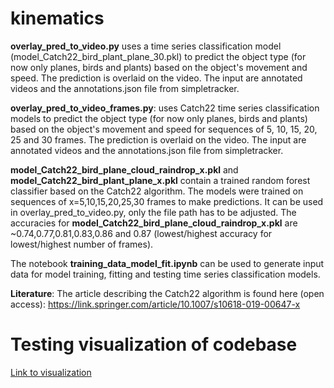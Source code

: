 # kinematics

**overlay_pred_to_video.py** uses a time series classification model (model_Catch22_bird_plant_plane_30.pkl) to predict the object type (for now only planes, birds and plants) based on the object's movement and speed. The prediction is overlaid on the video. The input are annotated videos and the annotations.json file from simpletracker.

**overlay_pred_to_video_frames.py**: uses Catch22 time series classification models to predict the object type (for now only planes, birds and plants) based on the object's movement and speed for sequences of 5, 10, 15, 20, 25 and 30 frames. The prediction is overlaid on the video. The input are annotated videos and the annotations.json file from simpletracker.

**model_Catch22_bird_plane_cloud_raindrop_x.pkl** and **model_Catch22_bird_plant_plane_x.pkl** contain a trained random forest classifier based on the Catch22 algorithm. The models were trained on sequences of x=5,10,15,20,25,30 frames to make predictions. It can be used in overlay_pred_to_video.py, only the file path has to be adjusted. The accuracies for **model_Catch22_bird_plane_cloud_raindrop_x.pkl** are ~0.74,0.77,0.81,0.83,0.86 and 0.87 (lowest/highest accuracy for lowest/highest number of frames).

The notebook **training_data_model_fit.ipynb** can be used to generate input data for model training, fitting and testing time series classification models.

**Literature**: The article describing the Catch22 algorithm is found here (open access): https://link.springer.com/article/10.1007/s10618-019-00647-x


# Testing visualization of codebase
[Link to visualization](https://mango-dune-07a8b7110.1.azurestaticapps.net/?repo=Sky360-Repository%2Fkinematics)
